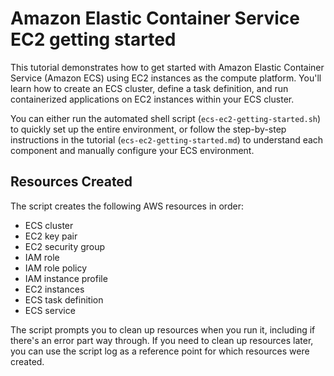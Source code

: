 # Amazon Elastic Container Service EC2 getting started

This tutorial demonstrates how to get started with Amazon Elastic Container Service (Amazon ECS) using EC2 instances as the compute platform. You'll learn how to create an ECS cluster, define a task definition, and run containerized applications on EC2 instances within your ECS cluster.

You can either run the automated shell script (`ecs-ec2-getting-started.sh`) to quickly set up the entire environment, or follow the step-by-step instructions in the tutorial (`ecs-ec2-getting-started.md`) to understand each component and manually configure your ECS environment.

## Resources Created

The script creates the following AWS resources in order:

- ECS cluster
- EC2 key pair
- EC2 security group
- IAM role
- IAM role policy
- IAM instance profile
- EC2 instances
- ECS task definition
- ECS service

The script prompts you to clean up resources when you run it, including if there's an error part way through. If you need to clean up resources later, you can use the script log as a reference point for which resources were created.